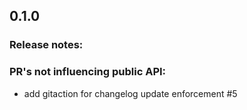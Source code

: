 ## 0.1.0
### Release notes:

### PR's not influencing public API:
  * add gitaction for changelog update enforcement #5